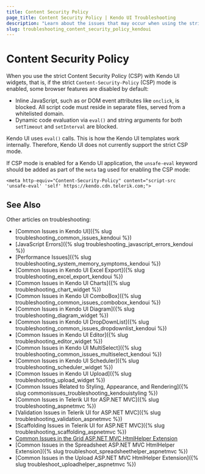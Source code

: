 ```yaml
---
title: Content Security Policy
page_title: Content Security Policy | Kendo UI Troubleshooting
description: "Learn about the issues that may occur when using the strict Content Security Policy with Kendo UI controls."
slug: troubleshooting_content_security_policy_kendoui
---
```


# Content Security Policy

When you use the strict Content Security Policy (CSP) with Kendo UI widgets, that is, if the strict `Content-Security-Policy` (CSP) mode is enabled, some browser features are disabled by default:

- Inline JavaScript, such as <script></script> or DOM event attributes like `onclick`, is blocked. All script code must reside in separate files, served from a whitelisted domain.
- Dynamic code evaluation via `eval()` and string arguments for both `setTimeout` and `setInterval` are blocked.

Kendo UI uses `eval()` calls. This is how the Kendo UI templates work internally. Therefore, Kendo UI does not currently support the strict CSP mode.

If CSP mode is enabled for a Kendo UI application, the `unsafe-eval` keyword should be added as part of the `meta` tag used for enabling the CSP mode:

    <meta http-equiv="Content-Security-Policy" content="script-src 'unsafe-eval' 'self' https://kendo.cdn.telerik.com;">

## See Also

Other articles on troubleshooting:

* [Common Issues in Kendo UI]({% slug troubleshooting_common_issues_kendoui %})
* [JavaScript Errors]({% slug troubleshooting_javascript_errors_kendoui %})
* [Performance Issues]({% slug troubleshooting_system_memory_symptoms_kendoui %})
* [Common Issues in Kendo UI Excel Export]({% slug troubleshooting_excel_export_kendoui %})
* [Common Issues in Kendo UI Charts]({% slug troubleshooting_chart_widget %})
* [Common Issues in Kendo UI ComboBox]({% slug troubleshooting_common_issues_combobox_kendoui %})
* [Common Issues in Kendo UI Diagram]({% slug troubleshooting_diagram_widget %})
* [Common Issues in Kendo UI DropDownList]({% slug troubleshooting_common_issues_dropdownlist_kendoui %})
* [Common Issues in Kendo UI Editor]({% slug troubleshooting_editor_widget %})
* [Common Issues in Kendo UI MultiSelect]({% slug troubleshooting_common_issues_multiselect_kendoui %})
* [Common Issues in Kendo UI Scheduler]({% slug troubleshooting_scheduler_widget %})
* [Common Issues in Kendo UI Upload]({% slug troubleshooting_upload_widget %})
* [Common Issues Related to Styling, Appearance, and Rendering]({% slug commonissues_troubleshooting_kendouistyling %})
* [Common Issues in Telerik UI for ASP.NET MVC]({% slug troubleshooting_aspnetmvc %})
* [Validation Issues in Telerik UI for ASP.NET MVC]({% slug troubleshooting_validation_aspnetmvc %})
* [Scaffolding Issues in Telerik UI for ASP.NET MVC]({% slug troubleshooting_scaffolding_aspnetmvc %})
* [Common Issues in the Grid ASP.NET MVC HtmlHelper Extension](/aspnet-mvc/helpers/grid/troubleshooting)
* [Common Issues in the Spreadsheet ASP.NET MVC HtmlHelper Extension]({% slug troubleshoot_spreadsheethelper_aspnetmvc %})
* [Common Issues in the Upload ASP.NET MVC HtmlHelper Extension]({% slug troubleshoot_uploadhelper_aspnetmvc %})
